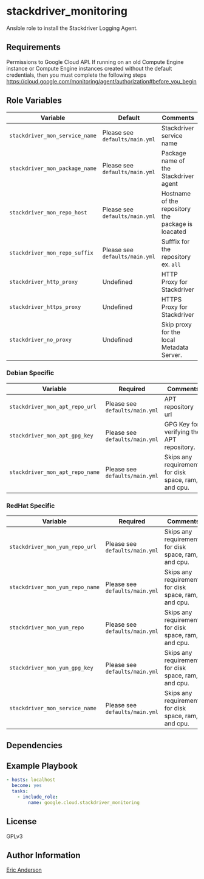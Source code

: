 # stackdriver_monitoring

Ansible role to install the Stackdriver Logging Agent.

## Requirements

Permissions to Google Cloud API. If running on an old Compute Engine instance or
Compute Engine instances created without the default credentials, then you must
complete the following steps
<https://cloud.google.com/monitoring/agent/authorization#before_you_begin>

## Role Variables

| Variable                       | Default                        | Comments                                           |
| ------------------------------ | ------------------------------ | -------------------------------------------------- |
| `stackdriver_mon_service_name` | Please see `defaults/main.yml` | Stackdriver service name                           |
| `stackdriver_mon_package_name` | Please see `defaults/main.yml` | Package name of the Stackdriver agent              |
| `stackdriver_mon_repo_host`    | Please see `defaults/main.yml` | Hostname of the repository the package is loacated |
| `stackdriver_mon_repo_suffix`  | Please see `defaults/main.yml` | Sufffix for the repository ex. `all`               |
| `stackdriver_http_proxy`       | Undefined                      | HTTP Proxy for Stackdriver                         |
| `stackdriver_https_proxy`      | Undefined                      | HTTPS Proxy for Stackdriver                        |
| `stackdriver_no_proxy`         | Undefined                      | Skip proxy for the local Metadata Server.          |

### Debian Specific

| Variable                        | Required                       | Comments                                             |
| ------------------------------- | ------------------------------ | ---------------------------------------------------- |
| `stackdriver_mon_apt_repo_url`  | Please see `defaults/main.yml` | APT repository url                                   |
| `stackdriver_mon_apt_gpg_key`   | Please see `defaults/main.yml` | GPG Key for verifying the APT repository.            |
| `stackdriver_mon_apt_repo_name` | Please see `defaults/main.yml` | Skips any requirements for disk space, ram, and cpu. |

### RedHat Specific

| Variable                        | Required                       | Comments                                             |
| ------------------------------- | ------------------------------ | ---------------------------------------------------- |
| `stackdriver_mon_yum_repo_url`  | Please see `defaults/main.yml` | Skips any requirements for disk space, ram, and cpu. |
| `stackdriver_mon_yum_repo_name` | Please see `defaults/main.yml` | Skips any requirements for disk space, ram, and cpu. |
| `stackdriver_mon_yum_repo`      | Please see `defaults/main.yml` | Skips any requirements for disk space, ram, and cpu. |
| `stackdriver_mon_yum_gpg_key`   | Please see `defaults/main.yml` | Skips any requirements for disk space, ram, and cpu. |
| `stackdriver_mon_service_name`  | Please see `defaults/main.yml` | Skips any requirements for disk space, ram, and cpu. |

## Dependencies

## Example Playbook

```yaml
- hosts: localhost
  become: yes
  tasks:
    - include_role:
        name: google.cloud.stackdriver_monitoring
```

## License

GPLv3

## Author Information

[Eric Anderson](https://ericsysmin.com)

